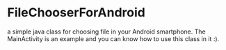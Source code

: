 # FileChooserForAndroid
a simple java class for choosing file in your Android smartphone.
The MainActivity is an example and you can know how to use this class in it :).
